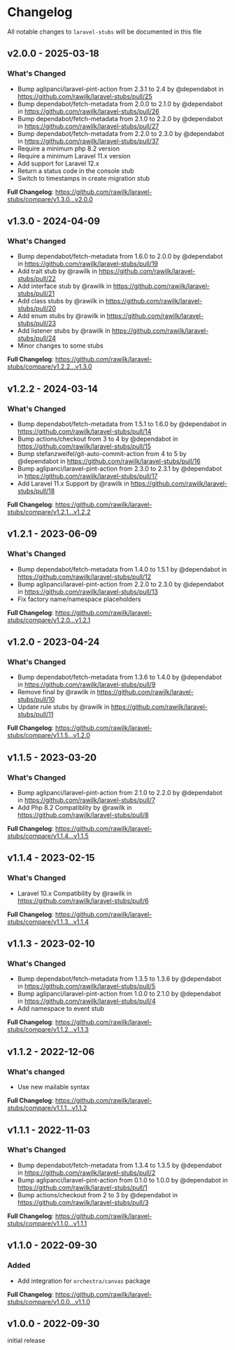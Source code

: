 # Changelog

All notable changes to `laravel-stubs` will be documented in this file

## v2.0.0 - 2025-03-18

### What's Changed

* Bump aglipanci/laravel-pint-action from 2.3.1 to 2.4 by @dependabot in https://github.com/rawilk/laravel-stubs/pull/25
* Bump dependabot/fetch-metadata from 2.0.0 to 2.1.0 by @dependabot in https://github.com/rawilk/laravel-stubs/pull/26
* Bump dependabot/fetch-metadata from 2.1.0 to 2.2.0 by @dependabot in https://github.com/rawilk/laravel-stubs/pull/27
* Bump dependabot/fetch-metadata from 2.2.0 to 2.3.0 by @dependabot in https://github.com/rawilk/laravel-stubs/pull/37
* Require a minimum php 8.2 version
* Require a minimum Laravel 11.x version
* Add support for Laravel 12.x
* Return a status code in the console stub
* Switch to timestamps in create migration stub

**Full Changelog**: https://github.com/rawilk/laravel-stubs/compare/v1.3.0...v2.0.0

## v1.3.0 - 2024-04-09

### What's Changed

* Bump dependabot/fetch-metadata from 1.6.0 to 2.0.0 by @dependabot in https://github.com/rawilk/laravel-stubs/pull/19
* Add trait stub by @rawilk in https://github.com/rawilk/laravel-stubs/pull/22
* Add interface stub by @rawilk in https://github.com/rawilk/laravel-stubs/pull/21
* Add class stubs by @rawilk in https://github.com/rawilk/laravel-stubs/pull/20
* Add enum stubs by @rawilk in https://github.com/rawilk/laravel-stubs/pull/23
* Add listener stubs by @rawilk in https://github.com/rawilk/laravel-stubs/pull/24
* Minor changes to some stubs

**Full Changelog**: https://github.com/rawilk/laravel-stubs/compare/v1.2.2...v1.3.0

## v1.2.2 - 2024-03-14

### What's Changed

* Bump dependabot/fetch-metadata from 1.5.1 to 1.6.0 by @dependabot in https://github.com/rawilk/laravel-stubs/pull/14
* Bump actions/checkout from 3 to 4 by @dependabot in https://github.com/rawilk/laravel-stubs/pull/15
* Bump stefanzweifel/git-auto-commit-action from 4 to 5 by @dependabot in https://github.com/rawilk/laravel-stubs/pull/16
* Bump aglipanci/laravel-pint-action from 2.3.0 to 2.3.1 by @dependabot in https://github.com/rawilk/laravel-stubs/pull/17
* Add Laravel 11.x Support by @rawilk in https://github.com/rawilk/laravel-stubs/pull/18

**Full Changelog**: https://github.com/rawilk/laravel-stubs/compare/v1.2.1...v1.2.2

## v1.2.1 - 2023-06-09

### What's Changed

- Bump dependabot/fetch-metadata from 1.4.0 to 1.5.1 by @dependabot in https://github.com/rawilk/laravel-stubs/pull/12
- Bump aglipanci/laravel-pint-action from 2.2.0 to 2.3.0 by @dependabot in https://github.com/rawilk/laravel-stubs/pull/13
- Fix factory name/namespace placeholders

**Full Changelog**: https://github.com/rawilk/laravel-stubs/compare/v1.2.0...v1.2.1

## v1.2.0 - 2023-04-24

### What's Changed

- Bump dependabot/fetch-metadata from 1.3.6 to 1.4.0 by @dependabot in https://github.com/rawilk/laravel-stubs/pull/9
- Remove final by @rawilk in https://github.com/rawilk/laravel-stubs/pull/10
- Update rule stubs by @rawilk in https://github.com/rawilk/laravel-stubs/pull/11

**Full Changelog**: https://github.com/rawilk/laravel-stubs/compare/v1.1.5...v1.2.0

## v1.1.5 - 2023-03-20

### What's Changed

- Bump aglipanci/laravel-pint-action from 2.1.0 to 2.2.0 by @dependabot in https://github.com/rawilk/laravel-stubs/pull/7
- Add Php 8.2 Compatiblity by @rawilk in https://github.com/rawilk/laravel-stubs/pull/8

**Full Changelog**: https://github.com/rawilk/laravel-stubs/compare/v1.1.4...v1.1.5

## v1.1.4 - 2023-02-15

### What's Changed

- Laravel 10.x Compatibility by @rawilk in https://github.com/rawilk/laravel-stubs/pull/6

**Full Changelog**: https://github.com/rawilk/laravel-stubs/compare/v1.1.3...v1.1.4

## v1.1.3 - 2023-02-10

### What's Changed

- Bump dependabot/fetch-metadata from 1.3.5 to 1.3.6 by @dependabot in https://github.com/rawilk/laravel-stubs/pull/5
- Bump aglipanci/laravel-pint-action from 1.0.0 to 2.1.0 by @dependabot in https://github.com/rawilk/laravel-stubs/pull/4
- Add namespace to event stub

**Full Changelog**: https://github.com/rawilk/laravel-stubs/compare/v1.1.2...v1.1.3

## v1.1.2 - 2022-12-06

### What's changed

- Use new mailable syntax

**Full Changelog**: https://github.com/rawilk/laravel-stubs/compare/v1.1.1...v1.1.2

## v1.1.1 - 2022-11-03

### What's Changed

- Bump dependabot/fetch-metadata from 1.3.4 to 1.3.5 by @dependabot in https://github.com/rawilk/laravel-stubs/pull/2
- Bump aglipanci/laravel-pint-action from 0.1.0 to 1.0.0 by @dependabot in https://github.com/rawilk/laravel-stubs/pull/1
- Bump actions/checkout from 2 to 3 by @dependabot in https://github.com/rawilk/laravel-stubs/pull/3

**Full Changelog**: https://github.com/rawilk/laravel-stubs/compare/v1.1.0...v1.1.1

## v1.1.0 - 2022-09-30

### Added

- Add integration for `orchestra/canvas` package

**Full Changelog**: https://github.com/rawilk/laravel-stubs/compare/v1.0.0...v1.1.0

## v1.0.0 - 2022-09-30

initial release
